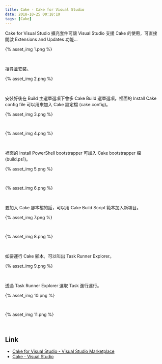 ```yaml
---
title: Cake - Cake for Visual Studio
date: 2018-10-25 00:18:10
tags: [Cake]
---
```


Cake for Visual Studio 擴充套件可讓 Visual Studio 支援 Cake 的使用，可直接開啟 Extensions and Updates 功能...    

<!-- More -->

{% asset_img 1.png %}

<br/>


搜尋並安裝。  

{% asset_img 2.png %}

<br/>


安裝好後在 Build 主選單選項下會多 Cake Build 選單選項，裡面的 Install Cake config file 可以用來加入 Cake 設定檔 (cake.config)。  

{% asset_img 3.png %}

<br/>


{% asset_img 4.png %}

<br/>


裡面的 Install PowerShell bootstrapper 可加入 Cake bootstrapper 檔 (build.ps1)。  

{% asset_img 5.png %}

<br/>


{% asset_img 6.png %}

<br/>


要加入 Cake 腳本檔的話，可以用 Cake Build Script 範本加入新項目。  

{% asset_img 7.png %}

<br/>


{% asset_img 8.png %}

<br/>


如要運行 Cake 腳本，可以叫出 Task Runner Explorer。  

{% asset_img 9.png %}

<br/>


透過 Task Runner Explorer 選取 Task 進行運行。  

{% asset_img 10.png %}

<br/>


{% asset_img 11.png %}

<br/>


Link
----
* [Cake for Visual Studio - Visual Studio Marketplace](https://marketplace.visualstudio.com/items?itemName=vs-publisher-1392591.CakeforVisualStudio)
* [Cake - Visual Studio](https://cakebuild.net/docs/editors/visualstudio)
